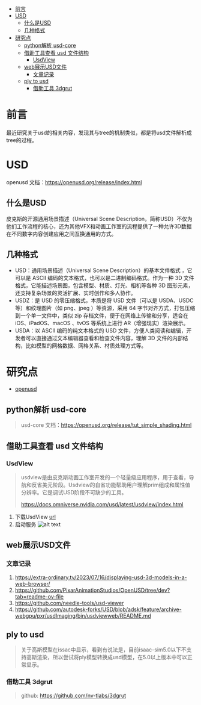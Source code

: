 
- [前言](#前言)
- [USD](#usd)
  - [什么是USD](#什么是usd)
  - [几种格式](#几种格式)
- [研究点](#研究点)
  - [python解析 usd-core](#python解析-usd-core)
  - [借助工具查看 usd 文件结构](#借助工具查看-usd-文件结构)
    - [UsdView](#usdview)
  - [web展示USD文件](#web展示usd文件)
    - [文章记录](#文章记录)
  - [ply to usd](#ply-to-usd)
    - [借助工具 3dgrut](#借助工具-3dgrut)


# 前言
最近研究关于usd的相关内容，发现其与tree的机制类似，都是将usd文件解析成tree的过程。



# USD
openusd 文档：https://openusd.org/release/index.html

## 什么是USD
皮克斯的开源通用场景描述（Universal Scene Description，简称USD）不仅为他们工作流程的核心，还为其他VFX和动画工作室的流程提供了一种允许3D数据在不同数字内容创建应用之间互换通用的方式。

## 几种格式
- USD：通用场景描述（Universal Scene Description）的基本文件格式 ，它可以是 ASCII 编码的文本格式，也可以是二进制编码格式。作为一种 3D 文件格式，它能描述场景图，包含模型、材质、灯光、相机等各种 3D 图形元素，还支持复杂场景的灵活扩展、实时创作和多人协作。
- USDZ：是 USD 的零压缩格式，本质是将 USD 文件（可以是 USDA、USDC 等）和纹理图片（如 png、jpeg ）等资源，采用 64 字节对齐方式，打包压缩到一个单一文件中，类似 zip 存档文件，便于在网络上传输和分享，适合在 iOS、iPadOS、macOS 、tvOS 等系统上进行 AR（增强现实）渲染展示。
- USDA：以 ASCII 编码的纯文本格式的 USD 文件，方便人类阅读和编辑，开发者可以直接通过文本编辑器查看和检查文件内容，理解 3D 文件的内部结构，比如模型的网格数据、网格关系、材质处理方式等。



# 研究点
- [openusd](https://github.com/PixarAnimationStudios/OpenUSD/tree/dev?tab=readme-ov-file)



## python解析 usd-core
> usd-core 文档：https://openusd.org/release/tut_simple_shading.html

## 借助工具查看 usd 文件结构

### UsdView
> usdview是由皮克斯动画工作室开发的一个轻量级应用程序，用于查看，导航和反省美元阶段。Usdview的自省功能帮助用户理解prim组成和属性值分辨率。它是调试USD阶段不可缺少的工具。
> 
> https://docs.omniverse.nvidia.com/usd/latest/usdview/index.html

1. 下载UsdView [url](https://developer.nvidia.com/usd?sortBy=developer_learning_library%2Fsort%2Ffeatured_in.usd_resources%3Adesc%2Ctitle%3Aasc&hitsPerPage=6#section-getting-started)
2. 启动服务
![alt text](assets/usd-research/image.png)


## web展示USD文件

### 文章记录
1. https://extra-ordinary.tv/2023/07/16/displaying-usd-3d-models-in-a-web-browser/
2. https://github.com/PixarAnimationStudios/OpenUSD/tree/dev?tab=readme-ov-file
3. https://github.com/needle-tools/usd-viewer
4. https://github.com/autodesk-forks/USD/blob/adsk/feature/archive-webgpu/pxr/usdImaging/bin/usdviewweb/README.md

## ply to usd
> 关于高斯模型在issac中显示，看到有说法是，目前isaac-sim5.0以下不支持高斯渲染，所以尝试将ply模型转换成usd模型，在5.0以上版本中可以正常显示。

### 借助工具 3dgrut
> github: https://github.com/nv-tlabs/3dgrut